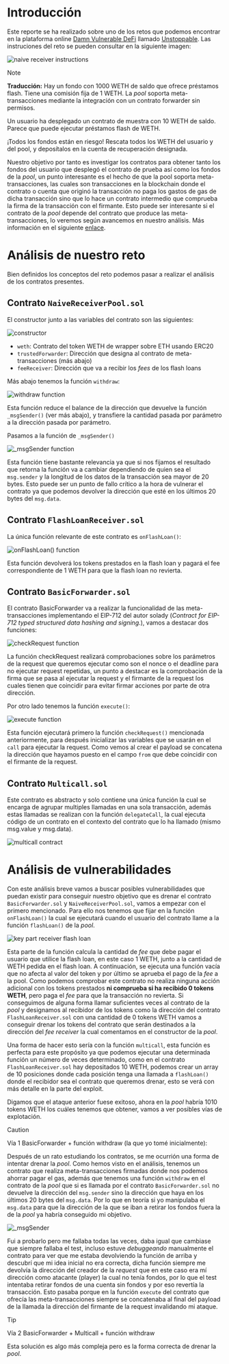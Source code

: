 # Introducción

Este reporte se ha realizado sobre uno de los retos que podemos encontrar en la plataforma online [Damn Vulnerable DeFi](https://www.damnvulnerabledefi.xyz/) llamado [Unstoppable](https://www.damnvulnerabledefi.xyz/challenges/naive-receiver/). Las instruciones del reto se pueden consultar en la siguiente imagen:

![naive receiver instructions](https://github.com/user-attachments/assets/4f96c6d8-9714-41ee-93a5-80e0a1da29b8)

> [!NOTE]
> **Traducción:**
> Hay un fondo con 1000 WETH de saldo que ofrece préstamos flash. Tiene una comisión fija de 1 WETH. La _pool_ soporta meta-transacciones mediante la integración con un contrato forwarder sin permisos.
>
> Un usuario ha desplegado un contrato de muestra con 10 WETH de saldo. Parece que puede ejecutar préstamos flash de WETH.
>
> ¡Todos los fondos están en riesgo! Rescata todos los WETH del usuario y del pool, y deposítalos en la cuenta de recuperación designada.

Nuestro objetivo por tanto es investigar los contratos para obtener tanto los fondos del usuario que desplegó el contrato de prueba así como los fondos de la _pool_, un punto interesante es el hecho de que la pool soporta meta-transacciones, las cuales son transacciones en la blockchain donde el contrato o cuenta que originó la transacción no paga los gastos de gas de dicha transacción sino que lo hace un contrato intermedio que comprueba la firma de la transacción con el firmante. Esto puede ser interesante si el contrato de la _pool_ depende del contrato que produce las meta-transacciones, lo veremos según avancemos en nuestro análisis. Más información en el siguiente [enlace](https://ethereum.stackexchange.com/questions/63180/meta-transaction-explanation).

# Análisis de nuestro reto

Bien definidos los conceptos del reto podemos pasar a realizar el análisis de los contratos presentes.

## Contrato `NaiveReceiverPool.sol`

El constructor junto a las variables del contrato son las siguientes:

![constructor](https://github.com/user-attachments/assets/134e2184-02fb-4ce7-bd49-b0e04ea7a97e)

- `weth`: Contrato del token WETH de wrapper sobre ETH usando ERC20
- `trustedForwarder`: Dirección que designa al contrato de meta-transacciones (más abajo)
- `feeReceiver`: Dirección que va a recibir los _fees_ de los flash loans

Más abajo tenemos la función `withdraw`:

![withdraw function](https://github.com/user-attachments/assets/c6226bc5-9133-4fa5-a376-d6dd181c037c)

Esta función reduce el balance de la dirección que devuelve la función `_msgSender()` (ver más abajo), y transfiere la cantidad pasada por parámetro a la dirección pasada por parámetro.

Pasamos a la función de `_msgSender()`

![_msgSender function](https://github.com/user-attachments/assets/5952bbe0-ce38-4156-8d51-0fcb4ffbfd9d)

Esta función tiene bastante relevancia ya que si nos fijamos el resultado que retorna la función va a cambiar dependiendo de quien sea el `msg.sender` y la longitud de los datos de la transacción sea mayor de 20 bytes. Esto puede ser un punto de fallo crítico a la hora de vulnerar el contrato ya que podemos devolver la dirección que esté en los últimos 20 bytes del `msg.data`.

## Contrato `FlashLoanReceiver.sol`

La única función relevante de este contrato es `onFlashLoan()`:

![onFlashLoan() function](https://github.com/user-attachments/assets/b1b76a99-15ba-4077-a01c-208f24332119)

Esta función devolverá los tokens prestados en la flash loan y pagará el fee correspondiente de 1 WETH para que la flash loan no revierta.

## Contrato `BasicForwarder.sol`

El contrato BasicForwarder va a realizar la funcionalidad de las meta-transacciones implementando el EIP-712 del autor solady (_Contract for EIP-712 typed structured data hashing and signing._), vamos a destacar dos funciones:

![checkRequest function](https://github.com/user-attachments/assets/73cf9ef3-20f0-49fd-943b-403aa5191859)

La función checkRequest realizará comprobaciones sobre los parámetros de la request que queremos ejecutar como son el nonce o el deadline para no ejecutar request repetidas, un punto a destacar es la comprobación de la firma que se pasa al ejecutar la request y el firmante de la request los cuales tienen que coincidir para evitar firmar acciones por parte de otra dirección.

Por otro lado tenemos la función `execute()`:

![execute function](https://github.com/user-attachments/assets/f3ebc151-7d2e-4a2f-8388-ab839d60bd3a)

Esta función ejecutará primero la función `checkRequest()` mencionada anteriormente, para después inicializar las variables que se usarán en el `call` para ejecutar la request. Como vemos al crear el payload se concatena la dirección que hayamos puesto en el campo `from` que debe coincidir con el firmante de la request.

## Contrato `Multicall.sol`

Este contrato es abstracto y solo contiene una única función la cual se encarga de agrupar multiples llamadas en una sola transacción, además estas llamadas se realizan con la función `delegateCall`, la cual ejecuta código de un contrato en el contexto del contrato que lo ha llamado (mismo msg.value y msg.data).

![multicall contract](https://github.com/user-attachments/assets/489af55b-83d6-4e18-a060-442093954c52)

# Análisis de vulnerabilidades

Con este análisis breve vamos a buscar posibles vulnerabilidades que puedan existir para conseguir nuestro objetivo que es drenar el contrato `BasicForwarder.sol` y `NaiveReceiverPool.sol`, vamos a empezar con el primero mencionado. Para ello nos tenemos que fijar en la función `onFlashLoan()` la cual se ejecutará cuando el usuario del contrato llame a la función `flashLoan()` de la _pool_.

![key part receiver flash loan](https://github.com/user-attachments/assets/6a9c218e-af9f-45d4-a141-b38cba6ffd71)

Esta parte de la función calcula la cantidad de _fee_ que debe pagar el usuario que utilice la flash loan, en este caso 1 WETH, junto a la cantidad de WETH pedida en el flash loan. A continuación, se ejecuta una función vacía que no afecta al valor del token y por último se aprueba el pago de la _fee_ a la pool. Como podemos comprobar este contrato no realiza ninguna acción adicional con los tokens prestados **ni comprueba si ha recibido 0 tokens WETH**, pero paga el _fee_ para que la transacción no revierta. Si conseguimos de alguna forma llamar suficientes veces al contrato de la _pool_ y designamos al recibidor de los tokens como la dirección del contrato `FlashLoanReceiver.sol` con una cantidad de 0 tokens WETH vamos a conseguir drenar los tokens del contrato que serán destinados a la dirección del _fee receiver_ la cual comentamos en el constructor de la _pool_.

Una forma de hacer esto sería con la función `multicall`, esta función es perfecta para este propósito ya que podemos ejecutar una determinada función un número de veces determinado, como en el contrato `FlashLoanReceiver.sol` hay depositados 10 WETH, podemos crear un array de 10 posiciones donde cada posición tenga una llamada a `flashLoan()` donde el recibidor sea el contrato que queremos drenar, esto se verá con más detalle en la parte del exploit.

Digamos que el ataque anterior fuese exitoso, ahora en la _pool_ habría 1010 tokens WETH los cuáles tenemos que obtener, vamos a ver posibles vías de explotación.

> [!CAUTION]
> Vía 1 BasicForwarder + función withdraw (la que yo tomé inicialmente):
>
> Después de un rato estudiando los contratos, se me ocurrión una forma de intentar drenar la _pool_. Como hemos visto en el análisis, tenemos un contrato que realiza meta-transacciones firmadas donde nos podemos ahorrar pagar el gas, además que tenemos una función `withdraw` en el contrato de la _pool_ que si es llamada por el contrato `BasicForwarder.sol` no devuelve la dirección del `msg.sender` sino la dirección que haya en los últimos 20 bytes del `msg.data`. Por lo que en teoría si yo manipulaba el `msg.data` para que la dirección de la que se iban a retirar los fondos fuera la de la _pool_ ya habría conseguido mi objetivo.
>
> ![_msgSender](https://github.com/user-attachments/assets/a0a978a5-e5d6-4970-b6ac-343c27e95f9d)
>
> Fui a probarlo pero me fallaba todas las veces, daba igual que cambiase que siempre fallaba el test, incluso estuve _debuggeando_ manualmente el contrato para ver que me estaba devolviendo la función de arriba y descubrí que mi idea inicial no era correcta, dicha función siempre me devolvía la dirección del creador de la _request_ que en este caso era mí dirección como atacante (player) la cual no tenía fondos, por lo que el test intentaba retirar fondos de una cuenta sin fondos y por eso revertía la transacción. Esto pasaba porque en la función `execute` del contrato que ofrecía las meta-transacciones siempre se concatenaba al final del payload de la llamada la dirección del firmante de la request invalidando mi ataque.

> [!TIP]
> Vía 2 BasicForwarder + Multicall + función withdraw
>
> Esta solución es algo más compleja pero es la forma correcta de drenar la _pool_.


